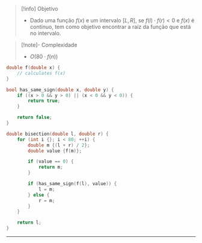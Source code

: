 > [!info] Objetivo
> - Dado uma função $f(x)$ e um intervalo $[L, R]$, se $f(l) \cdot f(r) < 0$ e $f(x)$ é contínuo, tem como objetivo encontrar a raíz da função que está no intervalo.

> [!note]- Complexidade
> - $O(80 \cdot f(n))$

```cpp
double f(double x) {
	// calculates f(x)
}

bool has_same_sign(double x, double y) {
	if ((x > 0 && y > 0) || (x < 0 && y < 0)) {
		return true;
	}

	return false;
}

double bisection(double l, double r) {
	for (int i {}; i < 80; ++i) {
		double m {(l + r) / 2};
		double value {f(m)};

		if (value == 0) {
			return m;
		}

		if (has_same_sign(f(l), value)) {
			l = m;
		} else {
			r = m;
		}
	}

	return l;
}
```

---